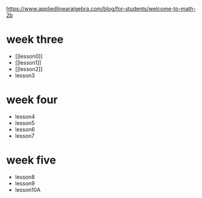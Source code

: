 https://www.appliedlinearalgebra.com/blog/for-students/welcome-to-math-2b

# week three
- [[lesson0]]
- [[lesson1]]
- [[lesson2]]
- lesson3

# week four
- lesson4
- lesson5
- lesson6
- lesson7

# week five
- lesson8
- lesson9
- lesson10A